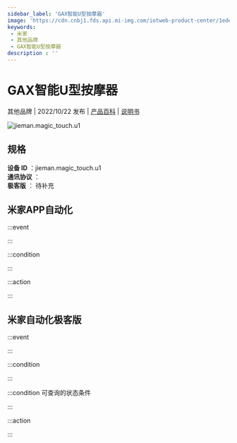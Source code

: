 ```yaml
---
sidebar_label: 'GAX智能U型按摩器'
image: 'https://cdn.cnbj1.fds.api.mi-img.com/iotweb-product-center/1ede8882f57b627829fe3aabab4166be_1664163524857.png?GalaxyAccessKeyId=AKVGLQWBOVIRQ3XLEW&Expires=9223372036854775807&Signature=vteJBHYTp/dkZCZk8LxbLy8ymx8='
keywords: 
 - 米家
 - 其他品牌
 - GAX智能U型按摩器
description : ''
---
```

# GAX智能U型按摩器

其他品牌 | 2022/10/22 发布 | [产品百科](https://home.mi.com/webapp/content/baike/product/index.html?model=jieman.magic_touch.u1/) | [说明书](https://home.mi.com/views/introduction.html?model=jieman.magic_touch.u1&region=cn)

![jieman.magic_touch.u1](https://cdn.cnbj1.fds.api.mi-img.com/iotweb-product-center/1ede8882f57b627829fe3aabab4166be_1664163524857.png?GalaxyAccessKeyId=AKVGLQWBOVIRQ3XLEW&Expires=9223372036854775807&Signature=vteJBHYTp/dkZCZk8LxbLy8ymx8=)

## 规格  
> 
**设备 ID** ：jieman.magic_touch.u1  
**通讯协议** ：  
**极客版**  ： 待补充 


## 米家APP自动化  

:::event  

:::

:::condition  

:::

:::action   

:::

## 米家自动化极客版  

:::event  

:::

:::condition  

:::

:::condition 可查询的状态条件  

:::

:::action  

:::

        
